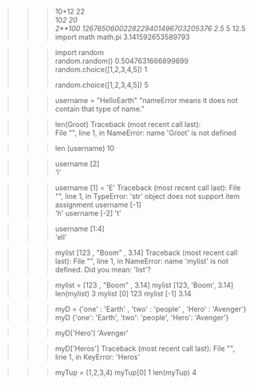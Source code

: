 <!-- Simple math -->
>>> 10+12
22  
>>> 10*2
20  
>>> 2**100
1267650600228229401496703205376
>>> 2.5* 5
12.5
>>> import math
>>> math.pi
3.141592653589793

<!-- Generate random number/choices -->

>>> import random    
>>> random.random()
0.5047631666899699
>>> random.choice([1,2,3,4,5])
1   
>>> 
>>> random.choice([1,2,3,4,5])
5   

>>> username = "HelloEarth"
"nameError means it does not contain that type of name."

>>> len(Groot)
Traceback (most recent call last):    
  File "<stdin>", line 1, in <module> 
NameError: name 'Groot' is not defined

<!-- Shows the length  -->

>>> len (username)
10
<!-- array -->
>>> username [2]   
'l'

<!-- TypeError means it cannot be changed hence string are called immutable -->
>>> username [1] = 'E'
Traceback (most recent call last):
  File "<stdin>", line 1, in <module>
TypeError: 'str' object does not support item assignment
>>> username [-1]      
'h'
>>> username [-2] 
't'

<!-- only takes the 1st ,2nd & 3rd not take 4th -->
>>> username [1:4]    
'ell'

<!-- error because i have given '=' -->
>>> mylist [123 , "Boom" , 3.14]
Traceback (most recent call last):
  File "<stdin>", line 1, in <module>
NameError: name 'mylist' is not defined. Did you mean: 'list'?

<!-- array list -->

>>> mylist = [123 , "Boom" , 3.14]
>>> mylist 
[123, 'Boom', 3.14]
>>> len(mylist)
3
>>> mylist [0]
123
>>> mylist [-1]
3.14

<!-- D means Dictionary . it starts and end with curly brackets {....} -->

>>> myD = {'one' : 'Earth' , 'two' : 'people' , 'Hero' : 'Avenger'}
>>> myD
{'one': 'Earth', 'two': 'people', 'Hero': 'Avenger'}

>>> myD['Hero']
'Avenger'

<!-- keyError means it does not contain that type of file . Here ,we have Hero file but i have put their name Heros which cause KeyError -->

>>> myD['Heros']
Traceback (most recent call last):
  File "<stdin>", line 1, in <module>
KeyError: 'Heros'

<!-- Tup means Tuple and it stars and ends with parenthesis (...) -->
>>> myTup = (1,2,3,4)
>>> myTup[0]
1
>>> len(myTup)
4
>>>                   

